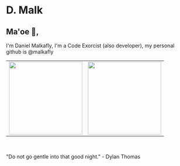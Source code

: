  # D. Malk
## Ma'oe 👋,

I'm Daniel Malkafly, I'm a Code Exorcist (also developer), my personal github is @malkafly

<table align="center">
  <row>
    <td>
     <!-- Card -->
      <img height='200' src='https://github-readme-stats.vercel.app/api/top-langs/?username=malkafly&layout=compact&theme=default_repocard'>
    </td>
    <td>
      <img height='200' src='https://github-readme-stats.vercel.app/api?username=malkafly&show_icons=true&theme=default_repocard'>
    </td>
  </row>
</table> 

</div><br />

"Do not go gentle into that good night." - Dylan Thomas
